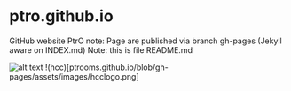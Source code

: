 # ptro.github.io
GitHub website PtrO
note: Page are published via branch gh-pages (Jekyll aware on INDEX.md)
Note: this is file README.md

![alt text](https://github.com/ptrooms/ptrooms.github.io/blob/gh-pages/assets/images/ptro_680x478.jpg?raw=true)
!(hcc)[ptrooms.github.io/blob/gh-pages/assets/images/hcclogo.png]
